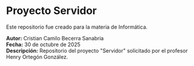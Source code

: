 
# Proyecto Servidor

Este repositorio fue creado para la materia de Informática.

**Autor:** Cristian Camilo Becerra Sanabria  
**Fecha:** 30 de octubre de 2025  
**Descripción:** Repositorio del proyecto "Servidor" solicitado por el profesor Henry Ortegón González.

